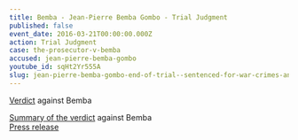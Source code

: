 ```yaml
---
title: Bemba - Jean-Pierre Bemba Gombo - Trial Judgment
published: false
event_date: 2016-03-21T00:00:00.000Z
action: Trial Judgment
case: the-prosecutor-v-bemba
accused: jean-pierre-bemba-gombo
youtube_id: sqHt2Yr555A
slug: jean-pierre-bemba-gombo-end-of-trial--sentenced-for-war-crimes-and-crimes-against-humanity
---
```



[Verdict](https://www.icc-cpi.int/Pages/record.aspx?docNo=ICC-01/05-01/08-3343) against Bemba

[Summary of the verdict](https://www.icc-cpi.int/iccdocs/PIDS/publications/2016.03.21_Summary_of_the_Judgment-Eng.pdf) against Bemba
<br>[Press release](https://www.icc-cpi.int/en_menus/icc/press%20and%20media/press%20releases/Pages/pr1200.aspx)